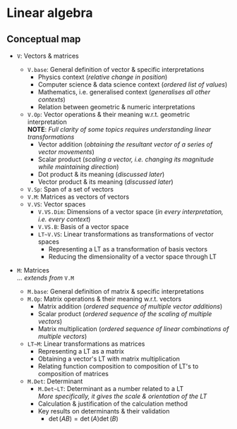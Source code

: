 # Linear algebra

## Conceptual map

- `V`: Vectors & matrices
    - `V.base`: General definition of vector & specific interpretations
        - Physics context (_relative change in position_)
        - Computer science & data science context (_ordered list of values_)
        - Mathematics, i.e. generalised context (_generalises all other contexts_)
        - Relation between geometric & numeric interpretations
    - `V.Op`: Vector operations & their meaning w.r.t. geometric interpretation<br> **NOTE**: _Full clarity of some topics requires understanding linear transformations_
        - Vector addition (_obtaining the resultant vector of a series of vector movements_)
        - Scalar product (_scaling a vector, i.e. changing its magnitude while maintaining direction_)
        - Dot product & its meaning (_discussed later_)
        - Vector product & its meaning (_discussed later_)
    - `V.Sp`: Span of a set of vectors
    - `V.M`: Matrices as vectors of vectors
    - `V.VS`: Vector spaces
        - `V.VS.Dim`: Dimensions of a vector space (_in every interpretation, i.e. every context_)
        - `V.VS.B`: Basis of a vector space
        - `LT~V.VS`: Linear transformations as transformations of vector spaces
            - Representing a LT as a transformation of basis vectors
            - Reducing the dimensionality of a vector space through LT

- `M`: Matrices<br> _... extends from_ `V.M`
    - `M.base`: General definition of matrix & specific interpretations
    - `M.Op`: Matrix operations & their meaning w.r.t. vectors
        - Matrix addition (_ordered sequence of multiple vector additions_)
        - Scalar product (_ordered sequence of the scaling of multiple vectors_)
        - Matrix multiplication (_ordered sequence of linear combinations of multiple vectors_)
    - `LT~M`: Linear transformations as matrices
        - Representing a LT as a matrix
        - Obtaining a vector's LT with matrix multiplication
        - Relating function composition to composition of LT's to composition of matrices
    - `M.Det`: Determinant
        - `M.Det~LT`: Determinant as a number related to a LT<br> _More specifically, it gives the scale & orientation of the LT_
        - Calculation & justification of the calculation method
        - Key results on determinants & their validation
            - $\det(A B) = \det(A) \det(B)$
